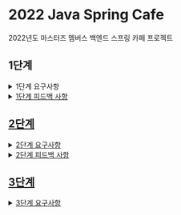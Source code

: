 # 2022 Java Spring Cafe

2022년도 마스터즈 멤버스 백엔드 스프링 카페 프로젝트

## 1단계

<details>
    <summary>1단계 요구사항</summary>

### 회원 가입 기능 구현

- url : `POST 요청 - /users`
- [x] 가입하기 페이지에서 회원 가입 폼을 표시한다.
- [x] 개인정보를 입력하고 확인을 누르면 회원 목록 조회 페이지로 이동한다.

#### 세부 요구사항

- [x] 가입하기 페이지는 static/user/form.html을 사용한다.
- [x] static에 있는 html을 templates로 이동한다.
- [x] 사용자 관리 기능 구현을 담당할 UserController를 추가하고 애노테이션 매핑한다.
    - [x] @Controller 애노테이션 추가
- [x] 회원가입하기 요청(POST 요청)을 처리할 메소드를 추가하고 매핑한다.
    - [x] @PostMapping 추가하고 URL 매핑한다.
- [x] 사용자가 전달한 값을 User 클래스를 생성해 저장한다.
    - [x] 회원가입할 때 전달한 값을 저장할 수 있는 필드를 생성한 후 setter와 getter 메소드를 생성한다.
- [x] 사용자 목록을 관리하는 ArrayList를 생성한 후 앞에서 생성한 User 인스턴스를 ArrayList에 저장한다.
- [x] 사용자 추가를 완료한 후 사용자 목록 페이지("redirect:/users")로 이동한다.

### 회원 목록 조회 기능 구현

- url : `GET 요청 - /users`
- [x] 목록 조회 페이지에서는 가입한 회원들의 목록을 출력한다.

#### 세부 요구사항

- [x] 회원목록 페이지는 static/user/list.html을 사용한다.
- [x] static에 있는 html을 templates로 이동한다.
- [x] Controller 클래스는 회원가입하기 과정에서 추가한 UserController를 그대로 사용한다.
- [x] 회원목록 요청(GET 요청)을 처리할 메소드를 추가하고 매핑한다.
    - [x] @GetMapping을 추가하고 URL 매핑한다.
- [x] Model을 메소드의 인자로 받은 후 Model에 사용자 목록을 users라는 이름으로 전달한다.
- [x] 사용자 목록을 user/list.html로 전달하기 위해 메소드 반환 값을 "user/list"로 한다.
- [x] user/list.html 에서 사용자 목록을 출력한다.

### 회원 프로필 조회 기능 구현

- url : `GET 요청 - /users/{userId}`
- [x] 회원 프로필 페이지에서는 개별 회원의 프로필 정보를 출력한다.

#### 세부 요구사항

- [x] 회원 프로필 보기 페이지는 static/user/profile.html을 사용한다.
- [x] static에 있는 html을 templates로 이동한다.
- [x] 앞 단계의 사용자 목록 html인 user/list.html 파일에 닉네임을 클릭하면 프로필 페이지로 이동하도록 한다.
    - [x] html에서 페이지 이동은 <a /> 태그를 이용해 가능하다.
    - [x] <a href="/users/{{userId}}" />와 같이 구현한다.
- [x] Controller 클래스는 앞 단계에서 사용한 UserController를 그대로 사용한다.
- [x] 회원프로필 요청(GET 요청)을 처리할 메소드를 추가하고 매핑한다.
    - [x] @GetMapping을 추가하고 URL 매핑한다.
    - [x] URL은 "/users/{userId}"와 같이 매핑한다.
- [x] URL을 통해 전달한 사용자 아이디 값은 @PathVariable 애노테이션을 활용해 전달 받을 수 있다.
- [x] ArrayList에 저장되어 있는 사용자 중 사용자 아이디와 일치하는 User 데이터를 Model에 저장한다.
- [x] user/profile.html 에서는 Controller에서 전달한 User 데이터를 활용해 사용자 정보를 출력한다.

</details>

<details>
  <summary>1단계 피드백 사항</summary>
  
- [x] Autowired가 생략 가능한 경우, 이유에 대해 학습하기
- [x] eqauls, hashcode 메서드를 올바르게 사용하는 방법 학습하기
- [x] Optional의 `get()`
  - get을 그냥 사용하면 값이 없을 경우 에러가 발생하기 때문에 Optional을 사용하는 의미가 없어진다. orElse, orElseThrow 등을 사용할것.
- [ ] Dto에서 getter를 사용하지 않고 도메인 객체 만들기
- [x] 네이밍 신경쓰기
</details>


## 2단계
<details>
  <summary>2단계 요구사항</summary>

### 기능 요구사항
- [x] 사용자는 게시글을 작성할 수 있어야 한다.
- [x] 모든 사용자는 게시글 목록을 볼 수 있어야 한다.
- [x] 모든 사용자는 게시글 상세 내용을 볼 수 있어야 한다.
- [x] (선택) 사용자 정보를 수정할 수 있어야 한다.

### 프로그래밍 요구사항
#### 글쓰기
- [x] 게시글 페이지는 static/qna/form.html을 수정해서 사용한다.
- [x] static에 있는 html을 templates로 이동한다.
- [x] 게시글 기능 구현을 담당할 ArticleController를 추가하고 애노테이션 매핑한다.
- [x] 게시글 작성 요청(POST 요청)을 처리할 메소드를 추가하고 매핑한다.
- [x] 사용자가 전달한 값을 Article 클래스를 생성해 저장한다.
- [x] 게시글 목록을 관리하는 ArrayList를 생성한 후 앞에서 생성한 Article 인스턴스를 ArrayList에 저장한다.
- [x] 게시글 추가를 완료한 후 메인 페이지(“redirect:/”)로 이동한다.

#### 글 목록 조회하기
- [x] 메인 페이지(요청 URL이 “/”)를 담당하는 Controller의 method에서 게시글 목록을 조회한다.
- [x] 조회한 게시글 목록을 Model에 저장한 후 View에 전달한다. 게시글 목록은 앞의 게시글 작성 단계에서 생성한 ArrayList를 그대로 전달한다.
- [x] View에서 Model을 통해 전달한 게시글 목록을 출력한다.
  - [x] * 게시글 목록을 구현하는 과정은 사용자 목록을 구현하는 html 코드를 참고한다.

#### 게시글 상세보기
- [x] 게시글 목록(qna/list.html)의 제목을 클릭했을 때 게시글 상세 페이지에 접속할 수 있도록 한다.
  - [x] 게시글 상세 페이지 접근 URL은 "/articles/{index}"(예를 들어 첫번째 글은 /articles/1)와 같이 구현한다.
  - [x] 게시글 객체에 id 인스턴스 변수를 추가하고 ArrayList에 게시글 객체를 추가할 때 ArrayList.size() + 1을 게시글 객체의 id로 사용한다.
- [x] Controller에 상세 페이지 접근 method를 추가하고 URL은 /articles/{index}로 매핑한다.
- [x] ArrayList에서 index - 1 해당하는 데이터를 조회한 후 Model에 저장해 /qna/show.html에 전달한다.
- [x] /qna/show.html에서는 Controller에서 전달한 데이터를 활용해 html을 생성한다.

</details>

<details>
  <summary>2단계 피드백 사항</summary>
</details>

## 3단계

<details>
  <summary>3단계 요구사항</summary>

### H2 데이터베이스 연동
- [x] H2 데이터베이스 의존성을 추가하고 연동한다.
- [x] ORM은 사용하지 않는다.
- [x] Spring JDBC를 사용한다.
- [x] DB 저장 및 조회에 필요한 SQL은 직접 작성한다.

### 게시글 데이터 저장하기
- [x] Article 클래스를 DB 테이블에 저장할 수 있게 구현한다.
- [x] Article 테이블이 적절한 PK를 가지도록 구현한다.

### 게시글 목록 구현하기
- [x] 전체 게시글 목록 데이터를 DB에서 조회하도록 구현한다.

### 게시글 상세보기 구현하기
- [x] 게시글의 세부 내용을 DB에서 가져오도록 구현한다.

### 사용자 정보 DB에 저장
- [x] 회원가입을 통해 등록한 사용자 정보를 DB에 저장한다.

### 배포
- [x] Heroku로 배포를 진행하고 README에 배포 URL을 기술한다.
</details>
